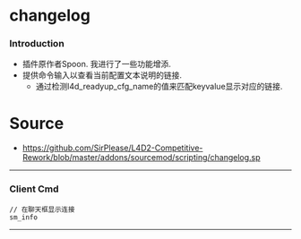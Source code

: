 # changelog
### Introduction
 - 插件原作者Spoon. 我进行了一些功能增添.
 - 提供命令输入以查看当前配置文本说明的链接.
   - 通过检测l4d_readyup_cfg_name的值来匹配keyvalue显示对应的链接.

# Source
 - https://github.com/SirPlease/L4D2-Competitive-Rework/blob/master/addons/sourcemod/scripting/changelog.sp

<hr>

### Client Cmd
```
// 在聊天框显示连接
sm_info
```
<hr>
